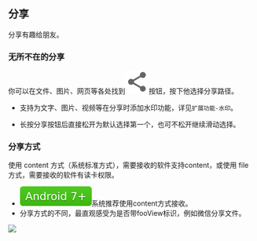 ## 分享
分享有趣给朋友。

### 无所不在的分享

你可以在文件、图片、网页等各处找到![toolbar_share](../assets/toolbar_share.png)按钮，按下他选择分享路径。

* 支持为文字、图片、视频等在分享时添加水印功能，详见`扩展功能-水印`。

* 长按分享按钮后直接松开为默认选择第一个，也可不松开继续滑动选择。

### 分享方式
使用 content 方式（系统标准方式），需要接收的软件支持content，或使用 file 方式，需要接收的软件有读卡权限。

* ![7.1](../assets/7.1.svg)系统推荐使用content方式接收。
* 分享方式的不同，最直观感受为是否带fooView标识，例如微信分享文件。

![](http://ww1.sinaimg.cn/large/6b1dd0a7ly1fzrz2dvdlrj20u00x70yt.jpg)